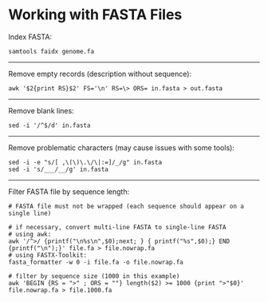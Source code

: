 # Working with FASTA Files

Index FASTA:
```
samtools faidx genome.fa
```

***

Remove empty records (description without sequence):
```
awk '$2{print RS}$2' FS='\n' RS=\> ORS= in.fasta > out.fasta
```

***

Remove blank lines:
```
sed -i '/^$/d' in.fasta
```

***

Remove problematic characters (may cause issues with some tools):
```
sed -i -e "s/[ ,\(\)\.\/\|:=]/_/g" in.fasta
sed -i 's/___/__/g' in.fasta
```

***

Filter FASTA file by sequence length:
```
# FASTA file must not be wrapped (each sequence should appear on a single line)

# if necessary, convert multi-line FASTA to single-line FASTA
# using awk:
awk '/^>/ {printf("\n%s\n",$0);next; } { printf("%s",$0);} END {printf("\n");}' file.fa > file.nowrap.fa
# using FASTX-Toolkit:
fasta_formatter -w 0 -i file.fa -o file.nowrap.fa

# filter by sequence size (1000 in this example)
awk 'BEGIN {RS = ">" ; ORS = ""} length($2) >= 1000 {print ">"$0}' file.nowrap.fa > file.1000.fa
```
